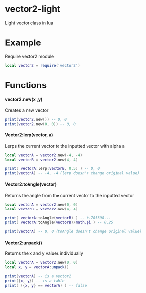 # vector2-light
Light vector class in lua

# Example
Require vector2 module
```lua
local vector2 = require('vector2')
```

# Functions
#### vector2.new(x ,y)
Creates a new vector

```lua
print(vector2.new()) -- 0, 0
print(vector2.new(0, 0)) -- 0, 0
```
#### Vector2:lerp(vector, a)
Lerps the current vector to the inputted vector with alpha a

```lua
local vectorA = vector2.new(-4, -4)
local vectorB = vector2.new(4, 4)

print( vectorA:lerp(vectorB, 0.5) ) -- 0, 0
print(vectorA) -- -4, -4 (lerp doesn't change original value)
```
#### Vector2:toAngle(vector)
Returns the angle from the current vector to the inputted vector

```lua
local vectorA = vector2.new(0, 0)
local vectorB = vector2.new(4, 4)

print( vectorA:toAngle(vectorB) ) -- 0.785398...
print( vectorA:toAngle(vectorB)/math.pi ) -- 0.25

print(vectorA) -- 0, 0 (toAngle doesn't change original value)
```
#### Vector2:unpack()
Returns the x and y values individually

```lua
local vectorA = vector2.new(0, 0)
local x, y = vectorA:unpack()

print(vectorA) -- is a vector2
print({x, y}) -- is a table
print( ({x, y} == vectorA) ) -- false
```
